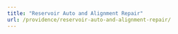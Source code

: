 ```yaml
---
title: "Reservoir Auto and Alignment Repair"
url: /providence/reservoir-auto-and-alignment-repair/
---
```

